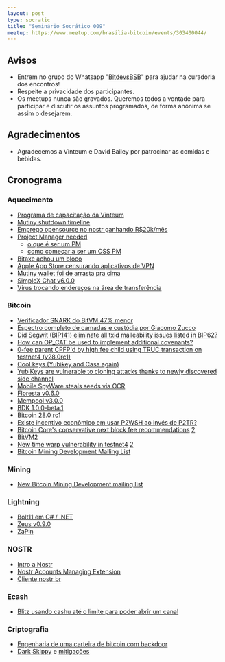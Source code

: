 ```yaml
---
layout: post
type: socratic
title: "Seminário Socrático 009"
meetup: https://www.meetup.com/brasilia-bitcoin/events/303400044/
---
```


## Avisos

- Entrem no grupo do Whatsapp "[BitdevsBSB](https://chat.whatsapp.com/KxuGyYu4TZy94KcA1yXCzi)" para ajudar na curadoria dos encontros!
- Respeite a privacidade dos participantes.
- Os meetups nunca são gravados. Queremos todos a vontade para participar e discutir os assuntos programados, de forma anônima se assim o desejarem.

## Agradecimentos

- Agradecemos a Vinteum e David Bailey por patrocinar as comidas e bebidas.

## Cronograma

### Aquecimento

- [Programa de capacitação da Vinteum](https://medium.com/vinteum-org/bitcoin-dev-launchpad-programa-de-aceleração-de-desenvolvedores-open-source-de-bitcoin-no-brasil-bfff58887153)
- [Mutiny shutdown timeline](https://blog.mutinywallet.com/mutiny-timeline/)
- [Emprego opensource no nostr ganhando R$20k/mês](https://njump.me/nevent1qqsywfegvh0al5v3yvr3evhxex7nfcypltzg3u8mg4wdgetn8rqy98spz9mhxue69uhkummnw3ezuamfdejj7q3qjead9rr2eav0ufpgnp6azpq3tvfw0ksnkj6mlvhmkncv5v4zf2dsxpqqqqqqz4yxxcr)
- [Project Manager needed](https://primal.net/e/note18csa0uc785yr57phl45zkle8xm73xc8er3j7z7jay85zxh06z4hsdtcvjl)
  - [o que é ser um PM](https://primal.net/e/note1xkk5zgav2drku9cnj3ery3gy0yhkd869vwkhzsvt5ctnr54amtqs92mgel)
  - [como começar a ser um OSS PM](https://primal.net/e/note1tqz02m0ftyjng7h0ggw4cexvu3erta9mrgr82h34sgtg537kc2qql8r37m)
- [Bitaxe achou um bloco](https://mempool.space/tx/fe75e7d6e9f1c73f77c3dbeddd911dc6fbb8bcf98b7a37fec1820adba989e378)
- [Apple App Store censurando aplicativos de VPN](https://x.com/protonvpn/status/1825181045035074016)
- [Mutiny wallet foi de arrasta pra cima](https://blog.mutinywallet.com/mutiny-wallet-is-shutting-down/)
- [SimpleX Chat v6.0.0](https://www.nobsbitcoin.com/simplex-chat-v6-0/)
- [Vírus trocando endereços na área de transferência](https://x.com/SandLabs_21/status/1820311557269594463)

### Bitcoin

- [Verificador SNARK do BitVM 47% menor](https://www.alpenlabs.io/blog/releasing-tmul)
- [Espectro completo de camadas e custódia por Giacomo Zucco](https://x.com/giacomozucco/status/1827286926480539663)
- [Did Segwit (BIP141) eliminate all txid malleability issues listed in BIP62?](https://bitcoin.stackexchange.com/a/124074)
- [How can OP_CAT be used to implement additional covenants?](https://bitcoin.stackexchange.com/a/123829)
- [0-fee parent CPFP'd by high fee child using TRUC transaction on testnet4 (v28.0rc1)](https://x.com/glozow/status/1829100551067365608)
- [Cool keys (Yubikey and Casa again)](https://blog.casa.io/cool-keys-security-model-for-bitcoin-and-yubikeys)
- [YubiKeys are vulnerable to cloning attacks thanks to newly discovered side channel](https://arstechnica.com/security/2024/09/yubikeys-are-vulnerable-to-cloning-attacks-thanks-to-newly-discovered-side-channel/)
- [Mobile SpyWare steals seeds via OCR](https://x.com/the_smart_ape/status/1833437549643370795)
- [Floresta v0.6.0](https://medium.com/vinteum-org/floresta-update-simplifying-bitcoin-node-integration-for-wallets-6886ea7c975c)
- [Mempool v3.0.0](https://x.com/mempool/status/1828057401968533629)
- [BDK 1.0.0-beta.1](https://github.com/bitcoindevkit/bdk/releases/tag/v1.0.0-beta.1)
- [Bitcoin 28.0 rc1](https://github.com/bitcoin-core/bitcoin-devwiki/wiki/28.0-Release-Notes-Draft)
- [Existe incentivo econômico em usar P2WSH ao invés de P2TR?](https://bitcoin.stackexchange.com/questions/123500/is-there-an-economic-incentive-to-use-p2wsh-over-p2tr)
- [Bitcoin Core's conservative next block fee recommendations](https://x.com/mononautical/status/1826679495568564677) [2](https://x.com/mononautical/status/1826604180251050388)
- [BitVM2](https://bitvm.org/bitvm_bridge.pdf)
- [New time warp vulnerability in testnet4](https://delvingbitcoin.org/t/zawy-s-alternating-timestamp-attack/1062) [2](https://bitcoinops.org/en/newsletters/2024/08/16/)
- [Bitcoin Mining Development Mailing List](https://groups.google.com/g/bitcoinminingdev/about)

### Mining

- [New Bitcoin Mining Development mailing list](https://groups.google.com/g/bitcoinminingdev)


### Lightning

- [Bolt11 em C# / .NET](https://x.com/ngoline/status/1828193300546724236)
- [Zeus v0.9.0](https://github.com/ZeusLN/zeus/releases/tag/v0.9.0)
- [ZaPin](https://github.com/MiguelMedeiros/zapin.me)

### NOSTR

- [Intro a Nostr](https://nostr.how/pt/get-started)
- [Nostr Accounts Managing Extension](https://github.com/Anderson-Juhasc/nostrame)
- [Cliente nostr br](https://cobrafuma.com/)

### Ecash

- [Blitz usando cashu até o limite para poder abrir um canal](https://x.com/Stromens/status/1826995662187061341)

### Criptografia

- [Engenharia de uma carteira de bitcoin com backdoor](https://www.usenix.org/system/files/woot24-scott.pdf)
- [Dark Skippy](https://darkskippy.com/) e [mitigações](https://x.com/nunchuk_io/status/1820710359780704557)